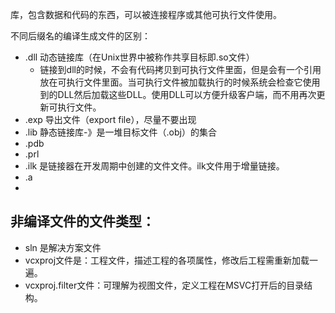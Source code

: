 

库，包含数据和代码的东西，可以被连接程序或其他可执行文件使用。

不同后缀名的编译生成文件的区别：

* .dll  动态链接库（在Unix世界中被称作共享目标即.so文件）
  * 链接到dll的时候，不会有代码拷贝到可执行文件里面，但是会有一个引用放在可执行文件里面。当可执行文件被加载执行的时候系统会检查它使用到的DLL然后加载这些DLL。使用DLL可以方便升级客户端，而不用再次更新可执行文件。
* .exp  导出文件（export file），尽量不要出现
* .lib 静态链接库-》是一堆目标文件（.obj）的集合
* .pdb
* .prl
* .ilk  是链接器在开发周期中创建的文件文件。ilk文件用于增量链接。
* .a
* 



## 非编译文件的文件类型：

* sln 是解决方案文件
* vcxproj文件是：工程文件，描述工程的各项属性，修改后工程需重新加载一遍。
* vcxproj.filter文件：可理解为视图文件，定义工程在MSVC打开后的目录结构。